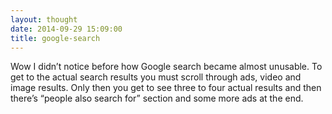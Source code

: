 ```yaml
---
layout: thought
date: 2014-09-29 15:09:00
title: google-search
---
```


Wow I didn’t notice before how Google search became almost unusable. To get to the actual search results you must scroll through ads, video and image results. Only then you get to see three to four actual results and then there’s “people also search for” section and some more ads at the end.
